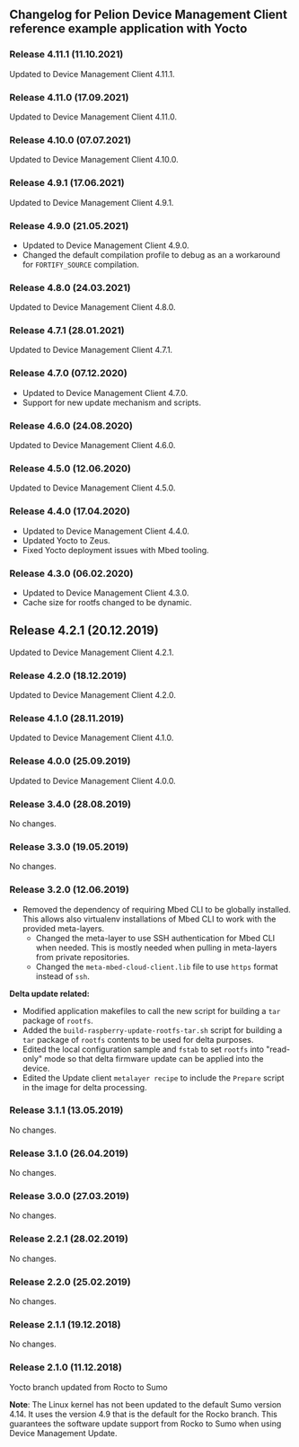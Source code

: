 ## Changelog for Pelion Device Management Client reference example application with Yocto

### Release 4.11.1 (11.10.2021)

Updated to Device Management Client 4.11.1.

### Release 4.11.0 (17.09.2021)

Updated to Device Management Client 4.11.0.

### Release 4.10.0 (07.07.2021)

Updated to Device Management Client 4.10.0.

### Release 4.9.1 (17.06.2021)

Updated to Device Management Client 4.9.1.

### Release 4.9.0 (21.05.2021)

- Updated to Device Management Client 4.9.0.
- Changed the default compilation profile to debug as an a workaround for `FORTIFY_SOURCE` compilation.

### Release 4.8.0 (24.03.2021)

Updated to Device Management Client 4.8.0.

### Release 4.7.1 (28.01.2021)

Updated to Device Management Client 4.7.1.

### Release 4.7.0 (07.12.2020)

- Updated to Device Management Client 4.7.0.
- Support for new update mechanism and scripts.

### Release 4.6.0 (24.08.2020)

Updated to Device Management Client 4.6.0.

### Release 4.5.0 (12.06.2020)

Updated to Device Management Client 4.5.0.

### Release 4.4.0 (17.04.2020)

- Updated to Device Management Client 4.4.0.
-	Updated Yocto to Zeus.
-	Fixed Yocto deployment issues with Mbed tooling.

### Release 4.3.0 (06.02.2020)

- Updated to Device Management Client 4.3.0.
- Cache size for rootfs changed to be dynamic.

## Release 4.2.1 (20.12.2019)

Updated to Device Management Client 4.2.1.

### Release 4.2.0 (18.12.2019)

Updated to Device Management Client 4.2.0.

### Release 4.1.0 (28.11.2019)

Updated to Device Management Client 4.1.0.

### Release 4.0.0 (25.09.2019)

Updated to Device Management Client 4.0.0.

### Release 3.4.0 (28.08.2019)

No changes.

### Release 3.3.0 (19.05.2019)

No changes.

### Release 3.2.0 (12.06.2019)

* Removed the dependency of requiring Mbed CLI to be globally installed. This allows also virtualenv installations of Mbed CLI to work with the provided meta-layers.
  * Changed the meta-layer to use SSH authentication for Mbed CLI when needed. This is mostly needed when pulling in meta-layers from private repositories.
  * Changed the `meta-mbed-cloud-client.lib` file to use `https` format instead of `ssh`.

**Delta update related:**

* Modified application makefiles to call the new script for building a `tar` package of `rootfs`.
* Added the `build-raspberry-update-rootfs-tar.sh` script for building a `tar` package of `rootfs` contents to be used for delta purposes.
* Edited the local configuration sample and `fstab` to set `rootfs` into "read-only" mode so that delta firmware update can be applied into the device.
* Edited the Update client `metalayer recipe` to include the `Prepare` script in the image for delta processing.

### Release 3.1.1 (13.05.2019)

No changes.

### Release 3.1.0 (26.04.2019)

No changes.

### Release 3.0.0 (27.03.2019)

No changes.

### Release 2.2.1 (28.02.2019)

No changes.

### Release 2.2.0 (25.02.2019)

No changes.

### Release 2.1.1 (19.12.2018)

No changes.

### Release 2.1.0 (11.12.2018)

Yocto branch updated from Rocto to Sumo

 <span class="notes">**Note**: The Linux kernel has not been updated to the default Sumo version 4.14. It uses the version 4.9 that is the default for the Rocko branch. This guarantees the software update support from Rocko to Sumo when using Device Management Update.</span>
